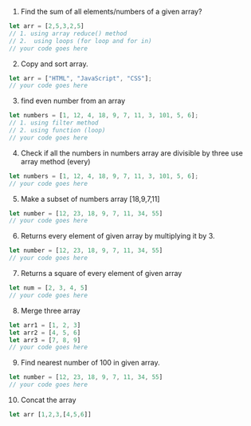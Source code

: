 1. Find the sum of all elements/numbers of a given array?
```js
let arr = [2,5,3,2,5]
// 1. using array reduce() method
// 2.  using loops (for loop and for in)
// your code goes here 
```   

2. Copy and sort array.
```js
let arr = ["HTML", "JavaScript", "CSS"];
// your code goes here
```

3. find even number from an array
```js
let numbers = [1, 12, 4, 18, 9, 7, 11, 3, 101, 5, 6];
// 1. using filter method
// 2. using function (loop)
// your code goes here
```

4.  Check if all the numbers in numbers array are divisible by three use array method (every)
```js
let numbers = [1, 12, 4, 18, 9, 7, 11, 3, 101, 5, 6];
// your code goes here
```

5. Make a subset of numbers array [18,9,7,11]
```js
let number = [12, 23, 18, 9, 7, 11, 34, 55]
// your code goes here 
```

6. Returns every element of given array by multiplying it by 3.
```js
let number = [12, 23, 18, 9, 7, 11, 34, 55]
// your code goes here 
```

7. Returns a square of every element of given array
```js
let num = [2, 3, 4, 5]
// your code goes here 
```

8. Merge three array
```js
let arr1 = [1, 2, 3]
let arr2 = [4, 5, 6]
let arr3 = [7, 8, 9]
// your code goes here 
```

9. Find nearest number of 100 in given array.
```js
let number = [12, 23, 18, 9, 7, 11, 34, 55]
// your code goes here
```

10. Concat the array
```js
let arr [1,2,3,[4,5,6]]
```